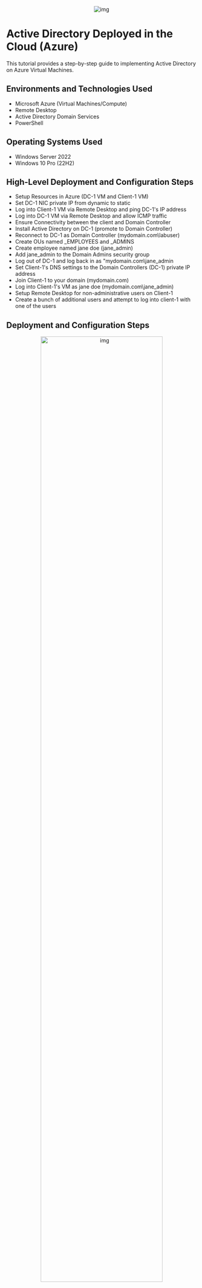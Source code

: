 <p align="center">
<img src="https://i.imgur.com/pmz4rhy.png" alt="img"/>
</p>

<h1>Active Directory Deployed in the Cloud (Azure)</h1>
This tutorial provides a step-by-step guide to implementing Active Directory on Azure Virtual Machines.<br />

<h2>Environments and Technologies Used</h2>

- Microsoft Azure (Virtual Machines/Compute)
- Remote Desktop
- Active Directory Domain Services
- PowerShell

<h2>Operating Systems Used </h2>

- Windows Server 2022
- Windows 10 Pro (22H2)

<h2>High-Level Deployment and Configuration Steps</h2>

- Setup Resources in Azure (DC-1 VM and Client-1 VM)
- Set DC-1 NIC private IP from dynamic to static
- Log into Client-1 VM via Remote Desktop and ping DC-1's IP address
- Log into DC-1 VM via Remote Desktop and allow ICMP traffic
- Ensure Connectivity between the client and Domain Controller
- Install Active Directory on DC-1 (promote to Domain Controller)
- Reconnect to DC-1 as Domain Controller (mydomain.com\labuser)
- Create OUs named _EMPLOYEES and _ADMINS
- Create employee named jane doe (jane_admin)
- Add jane_admin to the Domain Admins security group
- Log out of DC-1 and log back in as "mydomain.com\jane_admin
- Set Client-1's DNS settings to the Domain Controllers (DC-1) private IP address
- Join Client-1 to your domain (mydomain.com)
- Log into Client-1's VM as jane doe (mydomain.com\jane_admin)
- Setup Remote Desktop for non-administrative users on Client-1
- Create a bunch of additional users and attempt to log into client-1 with one of the users

<h2>Deployment and Configuration Steps</h2>

<p align="center">
<img src="https://i.imgur.com/lNFfgp4.png" height="80%" width="80%" alt="img"/>
</p>

Go to https://portal.azure.com/

Search for "virtual machine in the search bar and click "Virtual machines".

<p align="center">
<img src="https://i.imgur.com/vir8b1g.png" height="80%" width="80%" alt="img"/>
</p>

Click "Create", and click "Azure virtual machine".

<p align="center">
<img src="https://i.imgur.com/CIbAwEw.png" height="80%" width="80%" alt="img"/>
</p>

Select your Azure subscription, click "create new, and name your resource group "AD-Lab". Name your virtual machine "DC-1" and select (US) West 3 US for the region. For availability options, select "No infrastructure redundancy required". Select "Standard" for security type, and select "Windows Server 2022 dtatcenter: Azure Edition" for image. For size, select "Standard_E2s_v3 - 2 vcpus, 16 GiB memory". Use "labuser" as your username, and input a unique password. Click "Review + creat".

<p align="center">
<img src="https://i.imgur.com/Wl2u6Ll.png" height="80%" width="80%" alt="img"/>
</p>

We got a "Valiadation passed" message, click the "Create" button in the bottom left.

<p align="center">
<img src="https://i.imgur.com/zYlGl4p.png" height="80%" width="80%" alt="img"/>
</p>

The "Your deployment is complete" message indicates that our DC-1 VM has been created.

Let's go ahead and create "Client-1" VM.

<p align="center">
<img src="https://i.imgur.com/vir8b1g.png" height="80%" width="80%" alt="img"/>
</p>

Go back virtual machine, click "Create", and click "Azure virtual machine".

<p align="center">
<img src="https://i.imgur.com/Z3MrTxB.png" height="80%" width="80%" alt="img"/>
</p>

Select your Azure subsription, select the same resource group as DC-1, name your virtual machine "Client-1", select the same region, availability options, and security type as DC-1. Select "Windows 10 Pro, version 22H2" for image. Select the same size and use the same username and password you used for DC-1. Check the licensing box and click the networking tab at the top.

<p align="center">
<img src="https://i.imgur.com/ZCNkJ5o.png" height="80%" width="80%" alt="img"/>
</p>

Make sure you select the same virtual network as DC-1. A subnet and IP address will automatically be created for you. Click the "Review + create" button in the bottom left.

<p align="center">
<img src="https://i.imgur.com/qZHlkOS.png" height="80%" width="80%" alt="img"/>
</p>

We got a "Valiadation passed" message. Go ahead and click the "Create" button in the bottom left.

<p align="center">
<img src="https://i.imgur.com/pLTETK3.png" height="80%" width="80%" alt="img"/>
</p>

The "Your deployment is complete" message indicates that our Client-1 VM has been created.

<p align="center">
<img src="https://i.imgur.com/9kpDOrS.png" height="80%" width="80%" alt="img"/>
</p>

We will now set DC-1 NIC private IP from dynamic to static. Go back to virtual machine and click "DC-1".

<p align="center">
<img src="https://i.imgur.com/Ko8EfOS.png" height="80%" width="80%" alt="img"/>
</p>

Click "Networking", then click DC-1 Network Interface.

<p align="center">
<img src="https://i.imgur.com/6m9XTCx.png" height="80%" width="80%" alt="img"/>
</p>

Click "Ip Configurations".

<p align="center">
<img src="https://i.imgur.com/nGTecei.png" height="80%" width="80%" alt="img"/>
</p>

Click "ipconfig1".

<p align="center">
<img src="https://i.imgur.com/wo6rDCo.png" height="80%" width="80%" alt="img"/>
</p>

Select "Static", and click the "Save" button. This means that the IP address of DC-1 will not change.

<p align="center">
<img src="https://i.imgur.com/FWvuMXc.png" height="80%" width="80%" alt="img"/>
</p>

Log into Client-1 VM via Remote Desktop and ping DC-1's IP address (perpetual ping).

Go to virtual machine and click "Client-1".

<p align="center">
<img src="https://i.imgur.com/J73jcNu.png" height="80%" width="80%" alt="img"/>
</p>

Copy Client-1's public IP address.

<p align="center">
<img src="https://i.imgur.com/nVjRq04.png" height="80%" width="80%" alt="img"/>
</p>

Open Remote Desktop, paste Client-1's IP address, and click "Connect".

<p align="center">
<img src="https://i.imgur.com/RHIfVY8.png" height="80%" width="80%" alt="img"/>
</p>

Click "More choice" > "Use a different account", type in the username and password we used when we were creating Client-1's VM, and click the "Ok" button.

Minimize Client-1's VM.

<p align="center">
<img src="https://i.imgur.com/EggybQN.png" height="80%" width="80%" alt="img"/>
</p>

In your Azure portal, click DC-1.

<p align="center">
<img src="https://i.imgur.com/tjATsm7.png" height="80%" width="80%" alt="img"/>
</p>

Note down DC-1's Private IP Address.

<p align="center">
<img src="https://i.imgur.com/ypTy31O.png" height="80%" width="80%" alt="img"/>
</p>

Go back to Client-1's VM, select "No" for all the options, and click the "Accept" button.

<p align="center">
<img src="https://i.imgur.com/lc45ZoW.png" height="80%" width="80%" alt="img"/>
</p>

On the search box, type "cmd", and click "Open".

<p align="center">
<img src="https://i.imgur.com/BMwpabu.png" height="80%" width="80%" alt="img"/>
</p>

Type "ping -t 10.0.0.4" to ping DC-1's private IP address.

As shown in the image above, the ping got timed out. This is because DC-1's Windows firewall is blocking ICMP traffic.

Go ahead and minimize Client-1's VM.

<p align="center">
<img src="https://i.imgur.com/Fz35nGv.png" height="80%" width="80%" alt="img"/>
</p>

Let's log into DC-1 via Remote Desktop.

Go back to your Azure portal and copy DC-1's Public IP address.

<p align="center">
<img src="https://i.imgur.com/dz8DfzZ.png" height="80%" width="80%" alt="img"/>
</p>

Open Remote Desktop and log into DC-1's VM by pasting the public Ip address and clicking "Connect". 

<p align="center">
<img src="https://i.imgur.com/1rDG2c0.png" height="80%" width="80%" alt="img"/>
</p>

Log in just like we did for Client-1.

<p align="center">
<img src="https://i.imgur.com/vXbs4sG.png" height="80%" width="80%" alt="img"/>
</p>

Click the "Yes" button.

<p align="center">
<img src="https://i.imgur.com/EEtpuNt.png" height="80%" width="80%" alt="img"/>
</p>

Let's allow ICMP traffic on DC-1.

In the search box, type "wf.msc", and click on it.

<p align="center">
<img src="https://i.imgur.com/WdzS9zC.png" height="80%" width="80%" alt="img"/>
</p>

Click "Inbound Rule" in the left pane, then click "Protocol" to sort by protocol. Right-click on both "ICMPv4-in" echo requests and click "Enable rule".

<p align="center">
<img src="https://i.imgur.com/DKsGL44.png" height="80%" width="80%" alt="img"/>
</p>

Go back to Client-1's VM and observe that the pings are now working after we enabled the ICMP echo request on DC-1. Press "CTRL + C" on your keyboard to stop the perpetual ping, close the cmd application by clicking "X", and minimize Client-1's VM.

NOTE: We did this to ensure that Client-1 and DC-1 could communicate with each other.

Next, let's install Active Directory on DC-1.

<p align="center">
<img src="https://i.imgur.com/OmwrUEy.png" height="80%" width="80%" alt="img"/>
</p>

NOTE: Just so you don't get confused between DC-1 VM and Client-1 VM, click on any VM, open cmd, and type "hostname", Click Enter.

As shown in the image above, we are on DC-1's VM.

<p align="center">
<img src="https://i.imgur.com/Nvlpnnf.png" height="80%" width="80%" alt="img"/>
</p>

On DC-1 Vm, click the Start menu and click "Server Manager".

<p align="center">
<img src="https://i.imgur.com/h7rSD6a.png" height="80%" width="80%" alt="img"/>
</p>

Click "Add roles and features".

<p align="center">
<img src="https://i.imgur.com/tTpSsl5.png" height="80%" width="80%" alt="img"/>
</p>

Click "Next" > "Next" > "Next".

<p align="center">
<img src="https://i.imgur.com/EahtxUJ.png" height="80%" width="80%" alt="img"/>
</p>

Click "Active Directory Domain Services". 

<p align="center">
<img src="https://i.imgur.com/KwJPlmY.png" height="80%" width="80%" alt="img"/>
</p>

A new window will pop up. Click "Add Features".

<p align="center">
<img src="https://i.imgur.com/tapsNSk.png" height="80%" width="80%" alt="img"/>
</p>

In the next few windows, click "Next" > "Next" > "Next" > "Install".

<p align="center">
<img src="https://i.imgur.com/KEEsm8x.png" height="80%" width="80%" alt="img"/>
</p>

When Active Directory is done installing, click the "close" button.

<p align="center">
<img src="https://i.imgur.com/zBgtUvK.png" height="80%" width="80%" alt="img"/>
</p>

On Server Manager, click the flag icon and click "Promote this server to a domain controller".

<p align="center">
<img src="https://i.imgur.com/WfwcBlA.png" height="80%" width="80%" alt="img"/>
</p>

A new window will pop up. Select "Add a new forcast" and name your root domain "mydomain.com" (you can change this to your name if you want). Click "Next".

<p align="center">
<img src="https://i.imgur.com/m83D8tC.png" height="80%" width="80%" alt="img"/>
</p>

Type "Password1" in the Password and Confirm Password box, and click "Next" > "Next" > "Next" > "Next" > "Next" > "Install". 

NOTE: After Active Directory is installed, you will be disconnected from DC-1's VM. If this happens, just go back your Azure portal, grab your DC-1's public IP address.

<p align="center">
<img src="https://i.imgur.com/9scInGF.png" height="80%" width="80%" alt="img"/>
</p>

Open Remote Deskstop, paste DC-1's public IP address, and click "Connect".

<p align="center">
<img src="https://i.imgur.com/Rl9yLBg.png" height="80%" width="80%" alt="img"/>
</p>

Click "More choices" > "Use a different account". 

Since DC-1 is now a Domain Controller, we will log in using FQDN (Fully Qualified Domain Name). Type in "mydomain.com\labuser" as username and the password we used when we were creating DC-1's VM in Azure and click "Ok".

<p align="center">
<img src="https://i.imgur.com/NA9QeOz.png" height="80%" width="80%" alt="img"/>
</p>

Click "Yes".

<p align="center">
<img src="https://i.imgur.com/TinijCf.png" height="80%" width="80%" alt="img"/>
</p>

Type "active directory" in the serach box, and click "Active Directory Users nad Computers".

<p align="center">
<img src="https://i.imgur.com/YBlzBaD.png" height="80%" width="80%" alt="img"/>
</p>

We will go ahead and create our Organizational Units (OU).

As shown in the image above, right-click "mydomain.com", click "New", and click "Organizational Unit".

<p align="center">
<img src="https://i.imgur.com/eshE7Kr.png" height="80%" width="80%" alt="img"/>
</p>

On the new window, type "_EMPLOYEES", and click "Ok".

<p align="center">
<img src="https://i.imgur.com/YBlzBaD.png" height="80%" width="80%" alt="img"/>
</p>

Let's create another one.

Right-click "mydomain.com", click "New", and click "Organizational Unit".

<p align="center">
<img src="https://i.imgur.com/tlwKpYF.png" height="80%" width="80%" alt="img"/>
</p>

On the new window, type "_ADMINS", and click "Ok".

<p align="center">
<img src="https://i.imgur.com/tJl1qZv.png" height="80%" width="80%" alt="img"/>
</p>

Right-click "mydomain.com, and click "Refresh". As shown in the image above, you can see the two OUs we created are now at the top.

<p align="center">
<img src="https://i.imgur.com/VKKkYiO.png" height="80%" width="80%" alt="img"/>
</p>

Right-click "Users", You will notice that we are currently signed into DC-1 as "labuser".

<p align="center">
<img src="https://i.imgur.com/8IQmy0o.png" height="80%" width="80%" alt="img"/>
</p>

We will create another administrative account that's tied to us as individuals, and then we will log out and log back in using the new administrative account (jane_admin).

Click "_ADMINS", right-click on the empty space, and click "New" > "User".

<p align="center">
<img src="https://i.imgur.com/9F9piEj.png" height="80%" width="80%" alt="img"/>
</p>

Use "jane" as the first name, "doe" as the last name, and type in the full name. Use "jane_admin" as the login name and click Next.

<p align="center">
<img src="https://i.imgur.com/pQ62Vxu.png" height="80%" width="80%" alt="img"/>
</p>

We will use "Password1" as the password, only check "Password never expires" box, and click "Next" > "Finish".

<p align="center">
<img src="https://i.imgur.com/aidlPL1.png" height="80%" width="80%" alt="img"/>
</p>

Let's make "jane doe" a domain admin by assigning it to the domain admins group.

Right-click "jane doe" and click "Properties".

<p align="center">
<img src="https://i.imgur.com/E1AypOm.png" height="80%" width="80%" alt="img"/>
</p>

Click "Member Of" > "Add", type "Domain Admins" in the box, and click "Check name" > "Ok" > "Apply" > "Ok".

<p align="center">
<img src="https://i.imgur.com/PulUoYG.png" height="80%" width="80%" alt="img"/>
</p>

Before we log out, opem command prompt and type "whoami" and press Enter, as show in the image above.

We are signed in as "mydomain\labuser".

<p align="center">
<img src="https://i.imgur.com/guyoQEC.png" height="80%" width="80%" alt="img"/>
</p>

Type "logoff" and press Enter to sign out from "mydomain\labuser".

<p align="center">
<img src="https://i.imgur.com/yve1bwx.png" height="80%" width="80%" alt="img"/>
</p>

Let's log back in using the new administrative account (jane_admin). 

Go to your Azure portal and grab DC-1's public IP Address

<p align="center">
<img src="https://i.imgur.com/dz8DfzZ.png" height="80%" width="80%" alt="img"/>
</p>

Paste the public IP address and click "Connect".

<p align="center">
<img src="https://i.imgur.com/0c272w2.png" height="80%" width="80%" alt="img"/>
</p>

Click "More choices" > "Use a different account", use "mydomain.com\jane_admin" as the username, type the password we created for jane_admin (Password1), and click "Ok".

<p align="center">
<img src="https://i.imgur.com/NA9QeOz.png" height="80%" width="80%" alt="img"/>
</p>

Click "Yes".

<p align="center">
<img src="https://i.imgur.com/OSKWWYG.png" height="80%" width="80%" alt="img"/>
</p>

We are now signed as jane doe. To confirm, open the command prompt, type "whoami", and click Enter.

As shown in the image above, we are signed in as "jane_admin (jane doe) who is a member of "mydomain".

Type "hostname" and click Enter. You can see we are in DC-1 VM. Exit out of the command prompt and minimize DC-1's VM.

<p align="center">
<img src="https://i.imgur.com/7XcnGk6.png" height="80%" width="80%" alt="img"/>
</p>

Next, let's set Client-1's DNS settings to point to the Domain Controllers (DC-1) private IP address.

This will let Client-1 join DC-1's domain (mydomain.com). Thereby letting us log into Client-1's VM as "jane doe" (jane_admin)

NOTE: Currently, Client-1's DNS is pointing to the Azure-assigned DNS server. To join DC-1's domain (mydomain.com), we need to configure Client-1 to use DC-1's private IP address as its DNS server instead. This is because the domain controller (DC-1) knows what "mydomain.com is.

Before we configure Client-1's DNS, let's attempt to join it to the domain. Let's log into Client-1 as the original admin account (labuser).

As shown in the image above, go to Azure portal and copy Client-1's public IP address.

<p align="center">
<img src="https://i.imgur.com/ozCVl6k.png" height="80%" width="80%" alt="img"/>
</p>

Open Remote Deskstop, paste Client-1's public IP address, and click "Connect".

<p align="center">
<img src="https://i.imgur.com/pXeOCVf.png" height="80%" width="80%" alt="img"/>
</p>

Type in the password and click "Ok".

<p align="center">
<img src="https://i.imgur.com/p6Qb1ny.png" height="80%" width="80%" alt="img"/>
</p>

Click "Yes".

<p align="center">
<img src="https://i.imgur.com/hqBvyEB.png" height="80%" width="80%" alt="img"/>
</p>

To join the domain, right-click the Start Menu and click "System".

<p align="center">
<img src="https://i.imgur.com/NlvckON.png" height="80%" width="80%" alt="img"/>
</p>

Click "Rename this PC (Advanced)" > "Change". Select "Domain", type in the box "mydomain.com", and click "Ok".

NOTE: I mistakenly typed "domain.com" instead of "mydomain.com". But we still get the message below regardless.

We got a message saying "mydomain.com could not be contacted". Click "Ok" > "Cancel" > "Cancel".

<p align="center">
<img src="https://i.imgur.com/EggybQN.png" height="80%" width="80%" alt="img"/>
</p>

Let's now configure Client-1 to use DC-1's private IP address as its DNS server.

Go to your Azure portal. In virtual machines, click "DC-1".

<p align="center">
<img src="https://i.imgur.com/gViKx2h.png" height="80%" width="80%" alt="img"/>
</p>

Copy DC-1's private IP address.

<p align="center">
<img src="https://i.imgur.com/FWvuMXc.png" height="80%" width="80%" alt="img"/>
</p>

Go back virtual machine and click "Client-1".

<p align="center">
<img src="https://i.imgur.com/DoBQ3O6.png" height="80%" width="80%" alt="img"/>
</p>

Click "Networking".

<p align="center">
<img src="https://i.imgur.com/hKcQAmB.png" height="80%" width="80%" alt="img"/>
</p>

In Networking, click Client-1's Network Interface.

<p align="center">
<img src="https://i.imgur.com/ntpngRl.png" height="80%" width="80%" alt="img"/>
</p>

Click "DNS Servers".

<p align="center">
<img src="https://i.imgur.com/tYBma4J.png" height="80%" width="80%" alt="img"/>
</p>

Select "Custom", paste DC-1's private IP address, and click "Save".

We've now configured Client-1's DNS to DC-1's private IP.

<p align="center">
<img src="https://i.imgur.com/FWvuMXc.png" height="80%" width="80%" alt="img"/>
</p>

Go back to virtual machines and click "Client-1".

<p align="center">
<img src="https://i.imgur.com/N0sH6bW.png" height="80%" width="80%" alt="img"/>
</p>

Click "Restart" and click "Yes" at the prompt (this will flush Client-1's DNS cache).

<p align="center">
<img src="https://i.imgur.com/7XcnGk6.png" height="80%" width="80%" alt="img"/>
</p>

Let's re-attempt to join Client-1 to the DC-1 domain. 

As shown in the image above, go to Azure portal and copy Client-1's public IP address.

<p align="center">
<img src="https://i.imgur.com/ozCVl6k.png" height="80%" width="80%" alt="img"/>
</p>

Open Remote Deskstop, paste Client-1's public IP address, and click "Connect".

<p align="center">
<img src="https://i.imgur.com/pXeOCVf.png" height="80%" width="80%" alt="img"/>
</p>

Type in the password and click "Ok".

<p align="center">
<img src="https://i.imgur.com/p6Qb1ny.png" height="80%" width="80%" alt="img"/>
</p>

Click "Yes".

<p align="center">
<img src="https://i.imgur.com/qIVbBRv.png" height="80%" width="80%" alt="img"/>
</p>

Open command prompt and type "ipconfig /all". 

As shown in the image above, you can see that Client-1's DNS server has now been configured to DC-1's private IP address.

Ping the IP address "ping 10.0.0.4". We got replies from it.

<p align="center">
<img src="https://i.imgur.com/hqBvyEB.png" height="80%" width="80%" alt="img"/>
</p>

To join the domain, right-click the Start Menu and click "System".

<p align="center">
<img src="https://i.imgur.com/LLmJxVx.png" height="80%" width="80%" alt="img"/>
</p>

Click "Rename this PC (Advanced)" > "Change". Select "Domain", type "mydomain.com" and click "Ok.

We didn't get an error message like we got earlier. Instaed it's prompting us for our username and password.

Type "mydomain.com\jane_admin" as username, and "Password1" as password. Click "Ok".

<p align="center">
<img src="https://i.imgur.com/WWLbfVX.png" height="80%" width="80%" alt="img"/>
</p>

A new window will pop up. Click "Ok" > "Ok

<p align="center">
<img src="https://i.imgur.com/kvdQPZQ.png" height="80%" width="80%" alt="img"/>
</p>

Click "Restart Now". You will be disconnected from Client-1's VM.

Go back to virtual machines in Azure, click Client-1, and copy it's public IP address.

<p align="center">
<img src="https://i.imgur.com/ozCVl6k.png" height="80%" width="80%" alt="img"/>
</p>

Open Remote Desktop, paste Client-1's public IP address, and click "Connect".

<p align="center">
<img src="https://i.imgur.com/i5beMA2.png" height="80%" width="80%" alt="img"/>
</p>

Instead of logging in as "labuser", click "More choices" > "Use a different account". Type "mydomain.com\jane_admin" as username and "Password1" as password.

<p align="center">
<img src="https://i.imgur.com/p6Qb1ny.png" height="80%" width="80%" alt="img"/>
</p>

Click "Yes".

<p align="center">
<img src="https://i.imgur.com/PjQa0Ka.png" height="80%" width="80%" alt="img"/>
</p>

Open command prompt, and run the command "hostname" and "whoami".

As you can see, we are able to log into Client-1's VM as jane doe (jane_admin), even though we've never logged into Client-1 before as jane doe (jane_admin)

This is because Client-1 is a member of the domain (DC-1) and jane_admin is an admin account within the domain.

<p align="center">
<img src="https://i.imgur.com/hqBvyEB.png" height="80%" width="80%" alt="img"/>
</p>

Next, we will setup a remote deskstop for non-administrative users on Client-1.

Right-click the Start Menu and click "System".

<p align="center">
<img src="https://i.imgur.com/5hpVowS.png" height="80%" width="80%" alt="img"/>
</p>

Click "Remote Desktop".

<p align="center">
<img src="https://i.imgur.com/pf2A6AK.png" height="80%" width="80%" alt="img"/>
</p>

Click "Select users that can remotely access this PC".

<p align="center">
<img src="https://i.imgur.com/2fhQulJ.png" height="80%" width="80%" alt="img"/>
</p>

Click "Add", type "Domain Users" in the box, click "Check Names", and click "Ok" > "Ok".

This will allow all domain users and non-adminstrative users to log into Client-1's VM

Minimize Client-1's VM and open DC-1's VM.

<p align="center">
<img src="https://i.imgur.com/xB40N1G.png" height="80%" width="80%" alt="img"/>
</p>

In DC-1, click the Start Menu, collapse "Windows Administrative Tools", and click "Active Directory Users and Computers".

<p align="center">
<img src="https://i.imgur.com/vfiOL30.png" height="80%" width="80%" alt="img"/>
</p>

Collapse "mydomain.com" and click "Users". You can see that "Domain Users" are the group we've just given access to Client-1 VM.

Double-click "Domain Users" and click "Members". "Members" contain all the users in the "Domain Users" group, as shown in the image above. Anyone in this group is allowed to log into Client-1's VM.

<p align="center">
<img src="https://i.imgur.com/hDlQlne.png" height="80%" width="80%" alt="img"/>
</p>

We will now create a bunch of additional users and attempt to log into Client-1 with one of the users.

In DC-1, search for "powershell_ise" and right-click "Windows PowerShell ISE", and click "Run as administrator", as shown in the image above.

<p align="center">
<img src="https://i.imgur.com/EhnNQQO.png" height="80%" width="80%" alt="img"/>
</p>

Copy the script found in this repository: https://github.com/CollinsU99/Generate-Names-Create-Users.ps1.git and paste it in the "powershell ise" new file. 

In PowerShell Ise, click the "create new file" icon located in the upper left corner, paste the script you copied in the new file, and click the green play button, as shown in the image above.

NOTE: The script will create 10,000 random accounts in the "_EMPLOYEES" organizational unit in AD, and they will all have "Password1" as their password.

<p align="center">
<img src="https://i.imgur.com/3GIuUtV.png" height="80%" width="80%" alt="img"/>
</p>

As shown in the image above, the accounts are being created.

<p align="center">
<img src="https://i.imgur.com/LL3lWox.png" height="80%" width="80%" alt="img"/>
</p>

In Active Directory, right-click "_EMPLOYEES" and click "Refresh", and you will see a bunch of random accounts have been created.

<p align="center">
<img src="https://i.imgur.com/jJ3I3d2.png" height="80%" width="80%" alt="img"/>
</p>

Double-click on any random name, click "Account", and copy the username of the account, and minimize DC-1

We will use this username to log into Client-1 VM.

<p align="center">
<img src="https://i.imgur.com/wbQ6NWt.png" height="80%" width="80%" alt="img"/>
</p>

Open Client-1 VM, Click the Start Menu, click "jane doe", and click "Sign Out".

<p align="center">
<img src="https://i.imgur.com/7XcnGk6.png" height="80%" width="80%" alt="img"/>
</p>

In Azure portal, go to "virtual machines", click Client-1 VM, and copy it's public IP address.

<p align="center">
<img src="https://i.imgur.com/hcYAoBU.png" height="80%" width="80%" alt="img"/>
</p>

Open Remote Desktop, paste Client-1's public IP address, and click "Connect".

Click "More choices" > "Use a different account", type the random username we created, and type "Password1" in the password box. Then, click "Ok".

<p align="center">
<img src="https://i.imgur.com/eXQPCSI.png" height="80%" width="80%" alt="img"/>
</p>

We are now connecting to one of the random accounts we created.

NOTE: The account "bag.pilufa" has never logged into Client-1 before but is able to do so because it has been created as a user in the Domain Controller (DC-1).

<p align="center">
<img src="https://i.imgur.com/fY3GPxW.png" height="80%" width="80%" alt="img"/>
</p>

To confirm, open command prompt in Client-1. run the commands "hostname" and "whoami".

As shown in the image above, "bag.pilufa" is logged in as a user in Client-1.

<p align="center">
<img src="https://i.imgur.com/5b5c8HP.png" height="80%" width="80%" alt="img"/>
</p>

Click the pinned File Explorer app on the taskbar. Click "This PC" and double-click the C drive.

<p align="center">
<img src="https://i.imgur.com/hawpjni.png" height="80%" width="80%" alt="img"/>
</p>

Click the "Users" folder.

<p align="center">
<img src="https://i.imgur.com/CyHx22J.png" height="80%" width="80%" alt="img"/>
</p>

Anytime a new user logs into Client-1, a new folder will be created.

As shown in the image above, the folders "labuser", "jane_admin", and "bag.pilufa" were created because we have logged in to Client-1 with those accounts before.







































